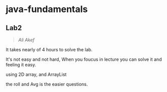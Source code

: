 # java-fundamentals

## Lab2

>*Ali Akef*

It takes nearly of 4 hours to solve the lab.

It's not easy and not hard, When you foucus in lecture you can solve it and feeling it easy.

using 2D array, and ArrayList

the roll and Avg is the easier questions.

